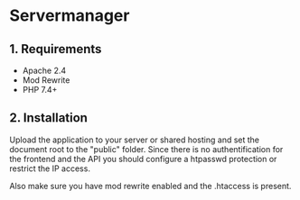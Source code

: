 # Servermanager

## 1. Requirements
- Apache 2.4
- Mod Rewrite 
- PHP 7.4+



## 2. Installation
Upload the application to your server or shared hosting and set the document root to the "public" folder.
Since there is no authentification for the frontend and the API you should configure a htpasswd protection or restrict the IP access. 


Also make sure you have mod rewrite enabled and the .htaccess is present.
